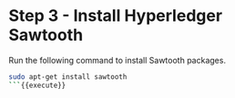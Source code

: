 # Step 3 - Install Hyperledger Sawtooth

Run the following command to install Sawtooth packages.

```bash
sudo apt-get install sawtooth
```{{execute}}
